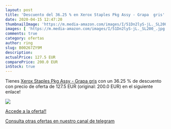 ```yaml
---
layout: post
title: 'Descuento del 36.25 % en Xerox Staples Pkg Assy - Grapa  gris'
date: 2020-04-15 12:47:20
thumbnailImage: 'https://m.media-amazon.com/images/I/51Dn2lyS-jL._SL200_.jpg'
images: [ 'https://m.media-amazon.com/images/I/51Dn2lyS-jL._SL200_.jpg' ]
comments: true
category: ofertas
author: ring
slug: B00267ZY9M
description:
actualPrice: 127.5 EUR
comparePrice: 200.0 EUR
inStock: true
---
```


Tienes [Xerox Staples Pkg Assy - Grapa  gris](https://www.amazon.com/dp/B00267ZY9M/?tag=redken08-20) con un 36.25 % de descuento con precio de oferta de 127.5 EUR (original: 200.0 EUR) en el siguiente enlace!

[![](https://m.media-amazon.com/images/I/51Dn2lyS-jL._SL200_.jpg)](https://www.amazon.com/dp/B00267ZY9M/?tag=redken08-20)

[Accede a la oferta!!](https://www.amazon.com/dp/B00267ZY9M/?tag=redken08-20)

[Consulta otras ofertas en nuestro canal de telegram](https://t.me/s/ofertas25)

